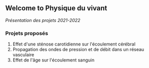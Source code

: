 ## Welcome to Physique du vivant

_Présentation des projets 2021-2022_

### Projets proposés

1. Effet d'une sténose carotidienne sur l'écoulement cérébral
2. Propagation des ondes de pression et de débit dans un réseau vasculaire
3. Effet de l'âge sur l'écoulement sanguin
